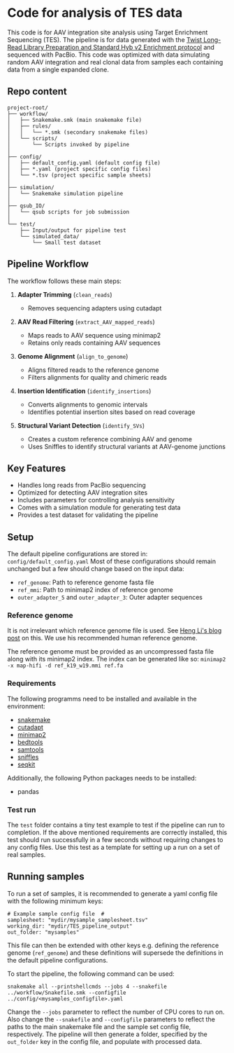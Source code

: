 # Code for analysis of TES data

This code is for AAV integration site analysis using Target Enrichment Sequencing (TES).
The pipeline is for data generated with the [Twist Long-Read Library Preparation and Standard Hyb v2 Enrichment protocol](https://www.twistbioscience.com/resources/protocol/long-read-library-preparation-and-standard-hyb-v2-enrichment) and sequenced with PacBio.
This code was optimized with data simulating random AAV integration and real clonal data from samples each containing data from a single expanded clone.



## Repo content
```
project-root/
├── workflow/
│   ├── Snakemake.smk (main snakemake file)
│   ├── rules/
│   │   └── *.smk (secondary snakemake files)
│   └── scripts/
│       └── Scripts invoked by pipeline
│
├── config/
│   ├── default_config.yaml (default config file)
│   ├── *.yaml (project specific config files)
│   └── *.tsv (project specific sample sheets)
│
├── simulation/
│   └── Snakemake simulation pipeline
│
├── qsub_IO/
│   └── qsub scripts for job submission
│
└── test/
    ├── Input/output for pipeline test
    └── simulated_data/
        └── Small test dataset
```


## Pipeline Workflow

The workflow follows these main steps:

1. **Adapter Trimming** (`clean_reads`)
   - Removes sequencing adapters using cutadapt

2. **AAV Read Filtering** (`extract_AAV_mapped_reads`)
   - Maps reads to AAV sequence using minimap2
   - Retains only reads containing AAV sequences

3. **Genome Alignment** (`align_to_genome`)
   - Aligns filtered reads to the reference genome
   - Filters alignments for quality and chimeric reads

4. **Insertion Identification** (`identify_insertions`)
   - Converts alignments to genomic intervals
   - Identifies potential insertion sites based on read coverage

5. **Structural Variant Detection** (`identify_SVs`)
   - Creates a custom reference combining AAV and genome
   - Uses Sniffles to identify structural variants at AAV-genome junctions


## Key Features

- Handles long reads from PacBio sequencing
- Optimized for detecting AAV integration sites
- Includes parameters for controlling analysis sensitivity
- Comes with a simulation module for generating test data
- Provides a test dataset for validating the pipeline



## Setup
The default pipeline configurations are stored in: `config/default_config.yaml`
Most of these configurations should remain unchanged but a few should change based on the input data:
* `ref_genome`: Path to reference genome fasta file
* `ref_mmi`: Path to minimap2 index of reference genome
* `outer_adapter_5` and `outer_adapter_3`: Outer adapter sequences


### Reference genome
It is not irrelevant which reference genome file is used.
See [Heng Li's blog post](https://lh3.github.io/2017/11/13/which-human-reference-genome-to-use) on this. 
We use his recommended human reference genome.

The reference genome must be provided as an uncompressed fasta file along with its minimap2 index.
The index can be generated like so:
`minimap2 -x map-hifi -d ref_k19_w19.mmi ref.fa`


### Requirements
The following programms need to be installed and available in the environment:
  + [snakemake](https://snakemake.readthedocs.io/en/stable/getting_started/installation.html)
  + [cutadapt](https://cutadapt.readthedocs.io/en/stable/installation.html)
  + [minimap2](https://github.com/lh3/minimap2)
  + [bedtools](https://github.com/arq5x/bedtools2)
  + [samtools](https://www.htslib.org/download/)
  + [sniffles](https://github.com/fritzsedlazeck/Sniffles)
  + [seqkit](https://github.com/shenwei356/seqkit)

Additionally, the following Python packages needs to be installed:
  + pandas


### Test run
The `test` folder contains a tiny test example to test if the pipeline can run to completion.
If the above mentioned requirements are correctly installed, this test should run successfully in a few seconds without requiring changes to any config files.
Use this test as a template for setting up a run on a set of real samples.



## Running samples
To run a set of samples, it is recommended to generate a yaml config file with the following minimum keys:
```
# Example sample config file  #
samplesheet: "mydir/mysample_samplesheet.tsv"
working_dir: "mydir/TES_pipeline_output"
out_folder: "mysamples"
```
This file can then be extended with other keys e.g. defining the reference genome (`ref_genome`) and these definitions will supersede the definitions in the default pipeline configurations.

To start the pipeline, the following command can be used:
```
snakemake all --printshellcmds --jobs 4 --snakefile ../workflow/Snakefile.smk --configfile ../config/<mysamples_configfile>.yaml
```
Change the `--jobs` parameter to reflect the number of CPU cores to run on.
Also change the `--snakefile` and `--configfile` parameters to reflect the paths to the main snakemake file and the sample set config file, respectively.
The pipeline will then generate a folder, specified by the `out_folder` key in the config file, and populate with processed data.



